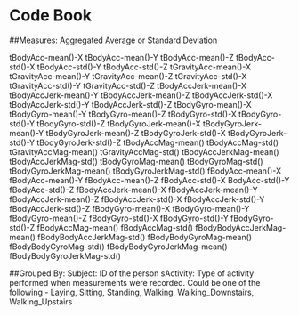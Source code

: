 Code Book
========================================================

##Measures: Aggregated Average or Standard Deviation 

tBodyAcc-mean()-X
tBodyAcc-mean()-Y
tBodyAcc-mean()-Z
tBodyAcc-std()-X
tBodyAcc-std()-Y
tBodyAcc-std()-Z
tGravityAcc-mean()-X
tGravityAcc-mean()-Y
tGravityAcc-mean()-Z
tGravityAcc-std()-X
tGravityAcc-std()-Y
tGravityAcc-std()-Z
tBodyAccJerk-mean()-X
tBodyAccJerk-mean()-Y
tBodyAccJerk-mean()-Z
tBodyAccJerk-std()-X
tBodyAccJerk-std()-Y
tBodyAccJerk-std()-Z
tBodyGyro-mean()-X
tBodyGyro-mean()-Y
tBodyGyro-mean()-Z
tBodyGyro-std()-X
tBodyGyro-std()-Y
tBodyGyro-std()-Z
tBodyGyroJerk-mean()-X
tBodyGyroJerk-mean()-Y
tBodyGyroJerk-mean()-Z
tBodyGyroJerk-std()-X
tBodyGyroJerk-std()-Y
tBodyGyroJerk-std()-Z
tBodyAccMag-mean()
tBodyAccMag-std()
tGravityAccMag-mean()
tGravityAccMag-std()
tBodyAccJerkMag-mean()
tBodyAccJerkMag-std()
tBodyGyroMag-mean()
tBodyGyroMag-std()
tBodyGyroJerkMag-mean()
tBodyGyroJerkMag-std()
fBodyAcc-mean()-X
fBodyAcc-mean()-Y
fBodyAcc-mean()-Z
fBodyAcc-std()-X
BodyAcc-std()-Y
fBodyAcc-std()-Z
fBodyAccJerk-mean()-X
fBodyAccJerk-mean()-Y
fBodyAccJerk-mean()-Z
fBodyAccJerk-std()-X
fBodyAccJerk-std()-Y
fBodyAccJerk-std()-Z
fBodyGyro-mean()-X
fBodyGyro-mean()-Y
fBodyGyro-mean()-Z
fBodyGyro-std()-X
fBodyGyro-std()-Y
fBodyGyro-std()-Z
fBodyAccMag-mean()
fBodyAccMag-std()
fBodyBodyAccJerkMag-mean()
fBodyBodyAccJerkMag-std()
fBodyBodyGyroMag-mean()
fBodyBodyGyroMag-std()
fBodyBodyGyroJerkMag-mean()
fBodyBodyGyroJerkMag-std()

##Grouped By:
Subject: ID of the person
sActivity: Type of activity performed when measurements were recorded. Could be one of the following - Laying, Sitting, Standing, Walking, Walking_Downstairs, Walking_Upstairs

